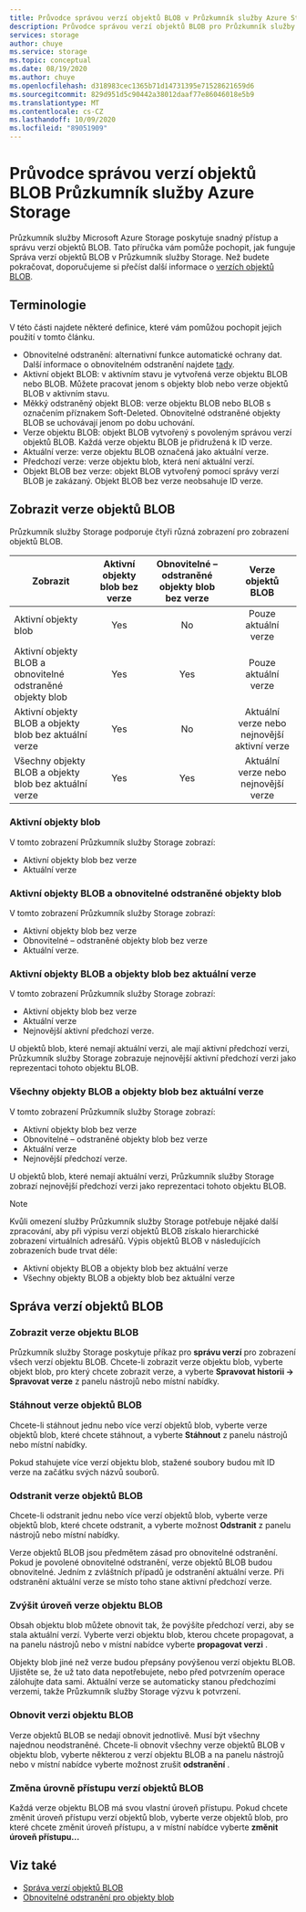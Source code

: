 ```yaml
---
title: Průvodce správou verzí objektů BLOB v Průzkumník služby Azure Storage | Microsoft Docs
description: Průvodce správou verzí objektů BLOB pro Průzkumník služby Azure Storage
services: storage
author: chuye
ms.service: storage
ms.topic: conceptual
ms.date: 08/19/2020
ms.author: chuye
ms.openlocfilehash: d318983cec1365b71d14731395e71528621659d6
ms.sourcegitcommit: 829d951d5c90442a38012daaf77e86046018e5b9
ms.translationtype: MT
ms.contentlocale: cs-CZ
ms.lasthandoff: 10/09/2020
ms.locfileid: "89051909"
---
```

# <a name="azure-storage-explorer-blob-versioning-guide"></a>Průvodce správou verzí objektů BLOB Průzkumník služby Azure Storage

Průzkumník služby Microsoft Azure Storage poskytuje snadný přístup a správu verzí objektů BLOB. Tato příručka vám pomůže pochopit, jak funguje Správa verzí objektů BLOB v Průzkumník služby Storage. Než budete pokračovat, doporučujeme si přečíst další informace o [verzích objektů BLOB](https://docs.microsoft.com/azure/storage/blobs/versioning-overview).

## <a name="terminology"></a>Terminologie

V této části najdete některé definice, které vám pomůžou pochopit jejich použití v tomto článku.

- Obnovitelné odstranění: alternativní funkce automatické ochrany dat. Další informace o obnovitelném odstranění najdete [tady](https://docs.microsoft.com/azure/storage/blobs/soft-delete-blob-overview).
- Aktivní objekt BLOB: v aktivním stavu je vytvořená verze objektu BLOB nebo BLOB. Můžete pracovat jenom s objekty blob nebo verze objektů BLOB v aktivním stavu.
- Měkký odstraněný objekt BLOB: verze objektu BLOB nebo BLOB s označením příznakem Soft-Deleted. Obnovitelné odstraněné objekty BLOB se uchovávají jenom po dobu uchování.
- Verze objektu BLOB: objekt BLOB vytvořený s povoleným správou verzí objektů BLOB. Každá verze objektu BLOB je přidružená k ID verze.
- Aktuální verze: verze objektu BLOB označená jako aktuální verze.
- Předchozí verze: verze objektu blob, která není aktuální verzí.
- Objekt BLOB bez verze: objekt BLOB vytvořený pomocí správy verzí BLOB je zakázaný. Objekt BLOB bez verze neobsahuje ID verze.

## <a name="view-blob-versions"></a>Zobrazit verze objektů BLOB

Průzkumník služby Storage podporuje čtyři různá zobrazení pro zobrazení objektů BLOB.

| Zobrazit | Aktivní objekty blob bez verze | Obnovitelné – odstraněné objekty blob bez verze | Verze objektů BLOB |
| ---- | :----------: | :-----------: | :------------------: |
| Aktivní objekty blob | Yes | No | Pouze aktuální verze |
| Aktivní objekty BLOB a obnovitelné odstraněné objekty blob | Yes | Yes | Pouze aktuální verze |
| Aktivní objekty BLOB a objekty blob bez aktuální verze | Yes | No | Aktuální verze nebo nejnovější aktivní verze |
| Všechny objekty BLOB a objekty blob bez aktuální verze | Yes | Yes | Aktuální verze nebo nejnovější verze |

### <a name="active-blobs"></a>Aktivní objekty blob

V tomto zobrazení Průzkumník služby Storage zobrazí:

- Aktivní objekty blob bez verze
- Aktuální verze

### <a name="active-blobs-and-soft-deleted-blobs"></a>Aktivní objekty BLOB a obnovitelné odstraněné objekty blob

V tomto zobrazení Průzkumník služby Storage zobrazí:

- Aktivní objekty blob bez verze
- Obnovitelné – odstraněné objekty blob bez verze
- Aktuální verze.

### <a name="active-blobs-and-blobs-without-current-version"></a>Aktivní objekty BLOB a objekty blob bez aktuální verze

V tomto zobrazení Průzkumník služby Storage zobrazí:

- Aktivní objekty blob bez verze
- Aktuální verze
- Nejnovější aktivní předchozí verze. 

U objektů blob, které nemají aktuální verzi, ale mají aktivní předchozí verzi, Průzkumník služby Storage zobrazuje nejnovější aktivní předchozí verzi jako reprezentaci tohoto objektu BLOB.

### <a name="all-blobs-and-blobs-without-current-version"></a>Všechny objekty BLOB a objekty blob bez aktuální verze

V tomto zobrazení Průzkumník služby Storage zobrazí:

- Aktivní objekty blob bez verze
- Obnovitelné – odstraněné objekty blob bez verze
- Aktuální verze
- Nejnovější předchozí verze. 

U objektů blob, které nemají aktuální verzi, Průzkumník služby Storage zobrazí nejnovější předchozí verzi jako reprezentaci tohoto objektu BLOB.

> [!Note]
> Kvůli omezení služby Průzkumník služby Storage potřebuje nějaké další zpracování, aby při výpisu verzí objektů BLOB získalo hierarchické zobrazení virtuálních adresářů. Výpis objektů BLOB v následujících zobrazeních bude trvat déle:
> 
> - Aktivní objekty BLOB a objekty blob bez aktuální verze
> - Všechny objekty BLOB a objekty blob bez aktuální verze

## <a name="manage-blob-versions"></a>Správa verzí objektů BLOB

### <a name="view-versions-of-a-blob"></a>Zobrazit verze objektu BLOB

Průzkumník služby Storage poskytuje příkaz pro **správu verzí** pro zobrazení všech verzí objektu BLOB. Chcete-li zobrazit verze objektu blob, vyberte objekt blob, pro který chcete zobrazit verze, a vyberte **Spravovat historii &rarr; Spravovat verze** z panelu nástrojů nebo místní nabídky.

### <a name="download-blob-versions"></a>Stáhnout verze objektů BLOB

Chcete-li stáhnout jednu nebo více verzí objektů blob, vyberte verze objektů blob, které chcete stáhnout, a vyberte **Stáhnout** z panelu nástrojů nebo místní nabídky.

Pokud stahujete více verzí objektu blob, stažené soubory budou mít ID verze na začátku svých názvů souborů.

### <a name="delete-blob-versions"></a>Odstranit verze objektů BLOB

Chcete-li odstranit jednu nebo více verzí objektů blob, vyberte verze objektů blob, které chcete odstranit, a vyberte možnost **Odstranit** z panelu nástrojů nebo místní nabídky.

Verze objektů BLOB jsou předmětem zásad pro obnovitelné odstranění. Pokud je povolené obnovitelné odstranění, verze objektů BLOB budou obnovitelné. Jedním z zvláštních případů je odstranění aktuální verze. Při odstranění aktuální verze se místo toho stane aktivní předchozí verze.

### <a name="promote-blob-version"></a>Zvýšit úroveň verze objektu BLOB

Obsah objektu blob můžete obnovit tak, že povýšíte předchozí verzi, aby se stala aktuální verzí. Vyberte verzi objektu blob, kterou chcete propagovat, a na panelu nástrojů nebo v místní nabídce vyberte **propagovat verzi** .

Objekty blob jiné než verze budou přepsány povýšenou verzí objektu BLOB. Ujistěte se, že už tato data nepotřebujete, nebo před potvrzením operace zálohujte data sami. Aktuální verze se automaticky stanou předchozími verzemi, takže Průzkumník služby Storage výzvu k potvrzení.

### <a name="undelete-blob-version"></a>Obnovit verzi objektu BLOB

Verze objektů BLOB se nedají obnovit jednotlivě. Musí být všechny najednou neodstraněné. Chcete-li obnovit všechny verze objektů BLOB v objektu blob, vyberte některou z verzí objektu BLOB a na panelu nástrojů nebo v místní nabídce vyberte možnost zrušit **odstranění** .

### <a name="change-access-tier-of-blob-versions"></a>Změna úrovně přístupu verzí objektů BLOB

Každá verze objektu BLOB má svou vlastní úroveň přístupu. Pokud chcete změnit úroveň přístupu verzí objektů blob, vyberte verze objektů blob, pro které chcete změnit úroveň přístupu, a v místní nabídce vyberte **změnit úroveň přístupu...**

## <a name="see-also"></a>Viz také

* [Správa verzí objektů BLOB](https://docs.microsoft.com/azure/storage/blobs/versioning-overview)
* [Obnovitelné odstranění pro objekty blob](https://docs.microsoft.com/azure/storage/blobs/soft-delete-blob-overview)
